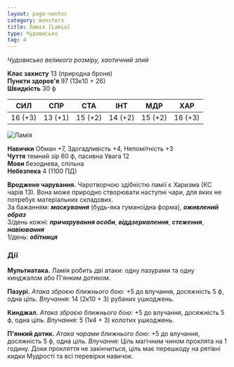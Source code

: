 ```yaml
---
layout: page-nontoc
category: monsters
title: Ламія [Lamia]
type: Чудовисько
tag: 4
---
```


_Чудовисько великого розміру, хаотичний злий_

**Клас захисту** 13 (природна броня)    
**Пункти здоров'я** 97 (13к10 + 26)    
**Швидкість** 30 ф

| СИЛ     | СПР     | СТА     | ІНТ     | МДР     | ХАР     |
| ------- | ------- | ------- | ------- | ------- | ------- |
| 16 (+3) | 13 (+1) | 15 (+2) | 14 (+2) | 15 (+2) | 16 (+3) |

![Ламія](https://www.dndbeyond.com/avatars/thumbnails/30832/372/1000/1000/638063836985282473.png)

**Навички** Обман +7, Здогадливість +4, Непомітність +3    
**Чуття** темний зір 60 ф, пасивна Увага 12    
**Мови** безоднева, спільна    
**Небезпека** 4 (1100 ПД)

**Вроджене чарування.** Чаротворчою здібністю ламії є Харизма (КС чарів 13). Вона може природно створювати наступні чари, для яких не потребує матеріальних складових.    
За бажанням: **_маскування_** (будь-яка гуманоїдна форма), **_оживлений образ_**    
3/день кожні: **_причарування особи_**, **_віддзеркалення_**, **_стеження_**, **_навіювання_**    
1/день: **_обітниця_**

### Дії
**Мультиатака.** Ламія робить дві атаки: одну пазурами та одну кинджалом або П'янким дотиком.   

**Пазурі.** _Атака зброєю ближнього бою:_ +5 до влучання, досяжність 5 ф, одна ціль. _Влучання:_ 14 (2к10 + 3) рубаних ушкоджень.    

**Кинджал.** _Атака зброєю ближнього бою:_ +5 до влучання, досяжність 5 ф, одна ціль. _Влучання:_ 5 (1к4 + 3) колотих ушкоджень.    

**П'янкий дотик.** _Атака чарами ближнього бою_: +5 до влучання, досяжність 5 ф, одна ціль. _Влучання:_ Ціль магічним чином проклята на 1 годину. Доки прокляття не закінчиться, ціль має перешкоду на рятівні кидки Мудрості та всі перевірки навичок.
